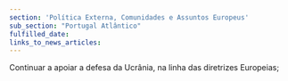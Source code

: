 ```yaml
---
section: 'Política Externa, Comunidades e Assuntos Europeus'
sub_section: "Portugal Atlântico"
fulfilled_date:
links_to_news_articles:
---
```


Continuar a apoiar a defesa da Ucrânia, na linha das diretrizes Europeias;